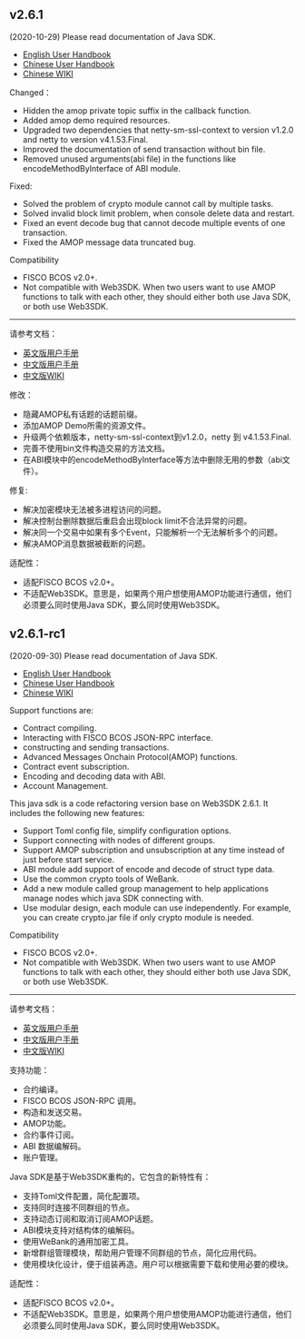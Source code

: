 ## v2.6.1
(2020-10-29)
Please read documentation of Java SDK.

* [English User Handbook](https://fisco-bcos-documentation.readthedocs.io/en/latest/docs/sdk/java_sdk/index.html)
* [Chinese User Handbook](https://fisco-bcos-documentation.readthedocs.io/zh_CN/latest/docs/sdk/java_sdk/index.html#)
* [Chinese WIKI](https://github.com/FISCO-BCOS/java-sdk/wiki)

Changed：
* Hidden the amop private topic suffix in the callback function.
* Added amop demo required resources.
* Upgraded two dependencies that netty-sm-ssl-context to version v1.2.0 and netty to version v4.1.53.Final.
* Improved the documentation of send transaction without bin file.
* Removed unused arguments(abi file) in the functions like encodeMethodByInterface of ABI module.

Fixed:
* Solved the problem of crypto module cannot call by multiple tasks.
* Solved invalid block limit problem, when console delete data and restart.
* Fixed an event decode bug that cannot decode multiple events of one transaction.
* Fixed the AMOP message data truncated bug.

Compatibility

* FISCO BCOS v2.0+.
* Not compatible with Web3SDK. When two users want to use AMOP functions to talk with each other, they should either both use Java SDK, or both use Web3SDK. 

----
请参考文档：
* [英文版用户手册](https://fisco-bcos-documentation.readthedocs.io/en/latest/docs/sdk/java_sdk/index.html)
* [中文版用户手册](https://fisco-bcos-documentation.readthedocs.io/zh_CN/latest/docs/sdk/java_sdk/index.html#)
* [中文版WIKI](https://github.com/FISCO-BCOS/java-sdk/wiki)

修改：
 * 隐藏AMOP私有话题的话题前缀。
 * 添加AMOP Demo所需的资源文件。
 * 升级两个依赖版本，netty-sm-ssl-context到v1.2.0，netty 到 v4.1.53.Final.
 * 完善不使用bin文件构造交易的方法文档。
 * 在ABI模块中的encodeMethodByInterface等方法中删除无用的参数（abi文件）。
 
修复:
 * 解决加密模块无法被多进程访问的问题。
 * 解决控制台删除数据后重启会出现block limit不合法异常的问题。
 * 解决同一个交易中如果有多个Event，只能解析一个无法解析多个的问题。
 * 解决AMOP消息数据被截断的问题。
 
适配性：
* 适配FISCO BCOS v2.0+。
* 不适配Web3SDK。意思是，如果两个用户想使用AMOP功能进行通信，他们必须要么同时使用Java SDK，要么同时使用Web3SDK。
 
## v2.6.1-rc1
(2020-09-30)
Please read documentation of Java SDK.

* [English User Handbook](https://fisco-bcos-documentation.readthedocs.io/en/latest/docs/sdk/java_sdk/index.html)
* [Chinese User Handbook](https://fisco-bcos-documentation.readthedocs.io/zh_CN/latest/docs/sdk/java_sdk/index.html#)
* [Chinese WIKI](https://github.com/FISCO-BCOS/java-sdk/wiki)

Support functions are:

* Contract compiling.
* Interacting with FISCO BCOS JSON-RPC interface.
* constructing and sending transactions.
* Advanced Messages Onchain Protocol(AMOP) functions.
* Contract event subscription.
* Encoding and decoding data with ABI. 
* Account Management.

This java sdk is a code refactoring version base on Web3SDK 2.6.1. It includes the following new features:

* Support Toml config file, simplify configuration options.
* Support connecting with nodes of different groups.
* Support AMOP subscription and unsubscription at any time instead of just before start service.
* ABI module add support of encode and decode of struct type data.
* Use the common crypto tools of WeBank.
* Add a new module called group management to help applications manage nodes which java SDK connecting with.
* Use modular design, each module can use independently. For example, you can create crypto.jar file if only crypto module is needed.

Compatibility

* FISCO BCOS v2.0+.
* Not compatible with Web3SDK. When two users want to use AMOP functions to talk with each other, they should either both use Java SDK, or both use Web3SDK. 

----

请参考文档：
* [英文版用户手册](https://fisco-bcos-documentation.readthedocs.io/en/latest/docs/sdk/java_sdk/index.html)
* [中文版用户手册](https://fisco-bcos-documentation.readthedocs.io/zh_CN/latest/docs/sdk/java_sdk/index.html#)
* [中文版WIKI](https://github.com/FISCO-BCOS/java-sdk/wiki)

支持功能：
* 合约编译。
* FISCO BCOS JSON-RPC 调用。
* 构造和发送交易。
* AMOP功能。
* 合约事件订阅。
* ABI 数据编解码。
* 账户管理。

Java SDK是基于Web3SDK重构的，它包含的新特性有：
* 支持Toml文件配置，简化配置项。
* 支持同时连接不同群组的节点。
* 支持动态订阅和取消订阅AMOP话题。
* ABI模块支持对结构体的编解码。
* 使用WeBank的通用加密工具。
* 新增群组管理模块，帮助用户管理不同群组的节点，简化应用代码。
* 使用模块化设计，便于组装再造。用户可以根据需要下载和使用必要的模块。

适配性：
* 适配FISCO BCOS v2.0+。
* 不适配Web3SDK。意思是，如果两个用户想使用AMOP功能进行通信，他们必须要么同时使用Java SDK，要么同时使用Web3SDK。